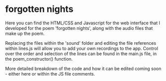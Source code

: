 # forgotten nights #

Here you can find the HTML/CSS and Javascript for the web interface that I developed for the poem 'forgotten nights', along with the audio files that make up the poem.

Replacing the files within the 'sound' folder and editing the file references within lines.js will allow you to add your own recordings to the app. Control over the order and selection of the lines can be found in the main.js file, in the poem_constructor() function.

More detailed breakdown of the code and how it can be edited coming soon - either here or within the JS file comments.